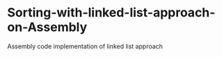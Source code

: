 # Sorting-with-linked-list-approach-on-Assembly
Assembly code implementation of linked list approach
